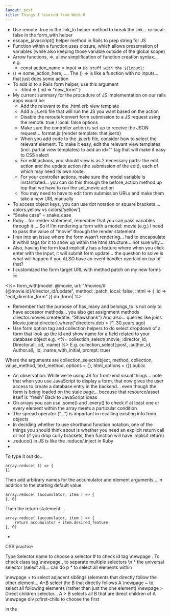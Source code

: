 ```yaml
---
layout: post
title: Things I learned from Week 6
---
```


* Use remote: true  in the link_to helper method to break the link… or local: false in the form_with helper
* escape_javascript() helper method in Rails to prep string for JS
* Function within a function uses closure, which allows preservation of variables (while also keeping those variable outside of the  global scope)
* Arrow functions, =>, allow simplification of function creation syntax… e.g.
    * const action_name = input => `Do stuff with the ${input}`;
* () => some_action_here;   …. The () => is like a function with no inputs… that just does some action
* To add id to a Rails form helper, use this argument 
    * :html => { :id => "new_form" }
* My current summary for the procedure of JS implementation on our rails apps would be:
    * Add the relevant <scirpt src=“”></script> to the .html.erb view template
    * Add a .js.erb file that will run the JS you want based on the action
    * Disable the reroute/convert form submission to a JS request using the remote: true / local: false options
    * Make sure the controller action is set up to receive the JSON request… format.js {render template: that.jserb}
    * When you add code to the .js.erb file, consider how to select the relevant element. To make it easy, edit the relevant view templates (incl. partial view templates) to add an id=“” tag that will make it easy to CSS select
    * For edit actions, you should view is as 2 necessary parts: the edit action and the update action (the submission of the edit), each of which may need its own route.
    * For your controller actions, make sure the model variable is instantiated… you can do this through the before_action method up top that we have to run the set_movie action
    * You may need to have to edit form submission URLs and make them take a new URL manually
* To access object keys, you can use dot notation or square brackets…. colors.yellow vs colors[‘yellow’]
* “Snake case” = snake_case
* Ruby… for render statement, remember that you can pass variables through it…. So if I’m rendering a form with a model: movie (e.g.) I need to pass the value of “movie” through the render statement
* I ran into an issue where the form wasn’t rendering… had to encapsulate it within <td></td> tags for it to show up within the html structure… not sure why…. 
* Also, having the form load implicitly has a feature where when you click enter with the input, it will submit form update… the question to solve is what will happen if you ALSO have an event handler overlaid on top of that?
* I customized the form target URL with method patch on my new forms
￼
 
 <%= form_with(model: @movie, url: "/movies/#{@movie.id}/director_id/update", method: :patch, local: false, :html => { :id => "edit_director_form" }) do |form| %>
* Remember that the purpose of has_many and belongs_to is not only to have accessor methods… you also get assignment methods 
director.movies.create(title: "Shawshank")
And also… queries like joins Movie.joins(:director).where("directors.dob > ?", 30.years.ago) 
* Use form option tag and collection helpers to do select dropdown of a form that look up the id and show name for a field related to your database object
e.g.
<%= collection_select(:movie, :director_id, Director.all, :id, :name) %>
E.g.
collection_select(:post, :author_id, Author.all, :id, :name_with_initial, prompt: true)

Where the arguments are
collection_select(object, method, collection, value_method, text_method, options = {}, html_options = {}) public

* An observation: While we’re using JS for front-end visual things… note that when you use JavaScript to display a form, that now gives the user access to create a database entry in the backend… even though the form is being loaded on the stale page… because that resource/asset itself is “fresh”
Back to JavaScript ideas
* On arrays you can use .some() and .every() to check if at least one or every element within the array meets a particular condition
* The spread operator (“…”) is important in recalling existing info from objects
* In deciding whether to use shorthand function notation, one of the things you should think about is whether you need an explicit return call or not (if you drop curly brackets, then function will have implicit return)
* .reduce() in JS is like the .reduce/.inject in Ruby
* 
To type it out do..
```
array.reduce( () => {
})
```
Then add arbitrary names for the accumulator and element arguments… in addition to the starting default value

```
array.reduce( (accumulator, item ) => {
}, 0)
```

Then the return statement…

```
array.reduce( (accumulator, item ) => {
	return accumulator + item.desired_feature
}, 0)
```

* 


CSS practice

Type Selector name to choose a selector
\# to check id tag \newpage
\. To check class tag \newpage
\, to separate multiple selectors \n
\* the universal selector (select all)… can do p * to select all elements within <p> \newpage
\+ to select adjacent siblings (elements that directly follow the other element… A+B select the B that directly follows A \newpage
\~ to select all following elements (rather than just the one element) \newpage
\> Direct children selector… A > B selects all B that are direct children of A \newpage
div p:first-child to choose the first <p> in the <div> 

